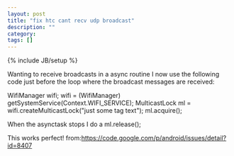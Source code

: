 ```yaml
---
layout: post
title: "fix htc cant recv udp broadcast"
description: ""
category: 
tags: []
---
```

{% include JB/setup %}

Wanting to receive broadcasts in a async routine I now use the following code just before the loop where the broadcast messages are received:

WifiManager wifi;
wifi = (WifiManager) getSystemService(Context.WIFI_SERVICE);
MulticastLock ml = wifi.createMulticastLock("just some tag text");
ml.acquire();

When the asynctask stops I do a 
ml.release();

This works perfect!
from:https://code.google.com/p/android/issues/detail?id=8407
